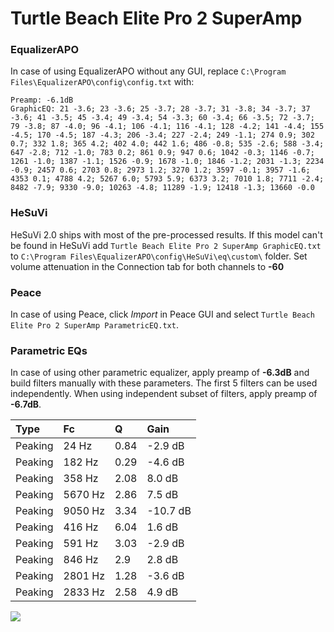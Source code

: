 # Turtle Beach Elite Pro 2 SuperAmp

### EqualizerAPO
In case of using EqualizerAPO without any GUI, replace `C:\Program Files\EqualizerAPO\config\config.txt`
with:
```
Preamp: -6.1dB
GraphicEQ: 21 -3.6; 23 -3.6; 25 -3.7; 28 -3.7; 31 -3.8; 34 -3.7; 37 -3.6; 41 -3.5; 45 -3.4; 49 -3.4; 54 -3.3; 60 -3.4; 66 -3.5; 72 -3.7; 79 -3.8; 87 -4.0; 96 -4.1; 106 -4.1; 116 -4.1; 128 -4.2; 141 -4.4; 155 -4.5; 170 -4.5; 187 -4.3; 206 -3.4; 227 -2.4; 249 -1.1; 274 0.9; 302 0.7; 332 1.8; 365 4.2; 402 4.0; 442 1.6; 486 -0.8; 535 -2.6; 588 -3.4; 647 -2.8; 712 -1.0; 783 0.2; 861 0.9; 947 0.6; 1042 -0.3; 1146 -0.7; 1261 -1.0; 1387 -1.1; 1526 -0.9; 1678 -1.0; 1846 -1.2; 2031 -1.3; 2234 -0.9; 2457 0.6; 2703 0.8; 2973 1.2; 3270 1.2; 3597 -0.1; 3957 -1.6; 4353 0.1; 4788 4.2; 5267 6.0; 5793 5.9; 6373 3.2; 7010 1.8; 7711 -2.4; 8482 -7.9; 9330 -9.0; 10263 -4.8; 11289 -1.9; 12418 -1.3; 13660 -0.0
```

### HeSuVi
HeSuVi 2.0 ships with most of the pre-processed results. If this model can't be found in HeSuVi add
`Turtle Beach Elite Pro 2 SuperAmp GraphicEQ.txt` to `C:\Program Files\EqualizerAPO\config\HeSuVi\eq\custom\` folder.
Set volume attenuation in the Connection tab for both channels to **-60**

### Peace
In case of using Peace, click *Import* in Peace GUI and select `Turtle Beach Elite Pro 2 SuperAmp ParametricEQ.txt`.

### Parametric EQs
In case of using other parametric equalizer, apply preamp of **-6.3dB** and build filters manually
with these parameters. The first 5 filters can be used independently.
When using independent subset of filters, apply preamp of **-6.7dB**.

| Type    | Fc      |    Q | Gain     |
|:--------|:--------|:-----|:---------|
| Peaking | 24 Hz   | 0.84 | -2.9 dB  |
| Peaking | 182 Hz  | 0.29 | -4.6 dB  |
| Peaking | 358 Hz  | 2.08 | 8.0 dB   |
| Peaking | 5670 Hz | 2.86 | 7.5 dB   |
| Peaking | 9050 Hz | 3.34 | -10.7 dB |
| Peaking | 416 Hz  | 6.04 | 1.6 dB   |
| Peaking | 591 Hz  | 3.03 | -2.9 dB  |
| Peaking | 846 Hz  | 2.9  | 2.8 dB   |
| Peaking | 2801 Hz | 1.28 | -3.6 dB  |
| Peaking | 2833 Hz | 2.58 | 4.9 dB   |

![](https://raw.githubusercontent.com/jaakkopasanen/AutoEq/master/results/rtings/rtings/Turtle%20Beach%20Elite%20Pro%202%20SuperAmp/Turtle%20Beach%20Elite%20Pro%202%20SuperAmp.png)
